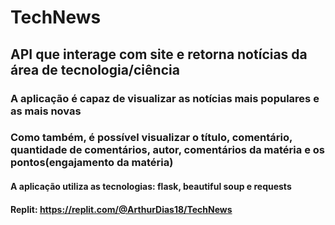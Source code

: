 # TechNews
## API que interage com site e retorna notícias da área de tecnologia/ciência
### A aplicação é capaz de visualizar as notícias mais populares e as mais novas
### Como também, é possível visualizar o título, comentário, quantidade de comentários, autor, comentários da matéria e os pontos(engajamento da matéria)
#### A aplicação utiliza as tecnologias: flask, beautiful soup e requests
#### Replit: https://replit.com/@ArthurDias18/TechNews
